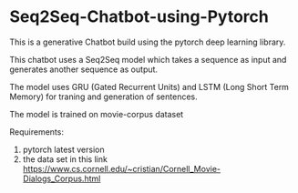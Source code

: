 # Seq2Seq-Chatbot-using-Pytorch
This is a generative Chatbot build using the pytorch deep learning library.

This chatbot uses a Seq2Seq model which takes a sequence as input and generates another sequence as output.

The model uses GRU (Gated Recurrent Units) and LSTM (Long Short Term Memory) for traning and generation of sentences.

The model is trained on movie-corpus dataset

Requirements:
  1. pytorch latest version
  2. the data set in this link https://www.cs.cornell.edu/~cristian/Cornell_Movie-Dialogs_Corpus.html
